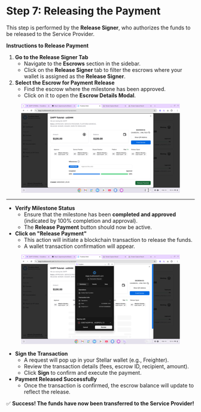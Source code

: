 # Step 7: Releasing the Payment

This step is performed by the **Release Signer**, who authorizes the funds to be released to the Service Provider.

**Instructions to Release Payment**

1. **Go to the Release Signer Tab**
   * Navigate to the **Escrows** section in the sidebar.
   * Click on the **Release Signer** tab to filter the escrows where your wallet is assigned as the **Release Signer**.
2. **Select the Escrow for Payment Release**
   * Find the escrow where the milestone has been approved.
   * Click on it to open the **Escrow Details Modal**.

<figure><img src="../.gitbook/assets/image (7).png" alt=""><figcaption></figcaption></figure>

***

* **Verify Milestone Status**
  * Ensure that the milestone has been **completed and approved** (indicated by 100% completion and approval).
  * The **Release Payment** button should now be active.
* **Click on "Release Payment"**
  * This action will initiate a blockchain transaction to release the funds.
  * A wallet transaction confirmation will appear.

<figure><img src="../.gitbook/assets/image (9).png" alt=""><figcaption></figcaption></figure>

* **Sign the Transaction**
  * A request will pop up in your Stellar wallet (e.g., Freighter).
  * Review the transaction details (fees, escrow ID, recipient, amount).
  * Click **Sign** to confirm and execute the payment.
* **Payment Released Successfully**
  * Once the transaction is confirmed, the escrow balance will update to reflect the release.

✅ **Success! The funds have now been transferred to the Service Provider!**
